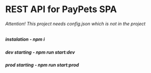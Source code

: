 # REST API for PayPets SPA

###### Attention! This project needs config.json which is not in the project

##### instalation - npm i
##### dev starting - npm run start:dev
##### prod starting - npm run start:prod